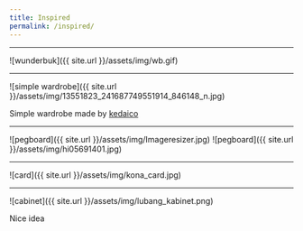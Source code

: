 ```yaml
---
title: Inspired
permalink: /inspired/
---
```


* * *

![wunderbuk]({{ site.url }}/assets/img/wb.gif)

* * *
![simple wardrobe]({{ site.url }}/assets/img/13551823_241687749551914_846148_n.jpg)

Simple wardrobe made by [kedaico](https://www.instagram.com/kedai_co/)

* * *
![pegboard]({{ site.url }}/assets/img/Imageresizer.jpg)
![pegboard]({{ site.url }}/assets/img/hi05691401.jpg)


* * *
![card]({{ site.url }}/assets/img/kona_card.jpg)

* * *
![cabinet]({{ site.url }}/assets/img/lubang_kabinet.png)

Nice idea

